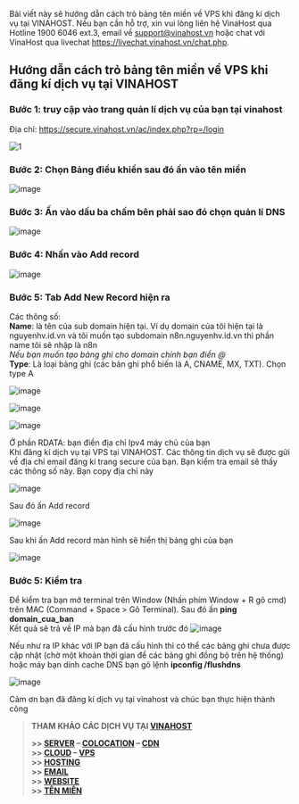 Bài viết này sẽ hướng dẫn cách trỏ bảng tên miền về VPS khi đăng kí dịch vụ tại VINAHOST. Nếu bạn cần hỗ trợ, xin vui lòng liên hệ VinaHost qua Hotline 1900 6046 ext.3, email về support@vinahost.vn hoặc chat với VinaHost qua livechat https://livechat.vinahost.vn/chat.php.
## Hướng dẫn cách trỏ bảng tên miền về VPS khi đăng kí dịch vụ tại VINAHOST
### Bước 1: truy cập vào trang quản lí dịch vụ của bạn tại vinahost
Địa chỉ: https://secure.vinahost.vn/ac/index.php?rp=/login  

![1](https://github.com/user-attachments/assets/0fac7e41-9f31-44d1-aac8-7dfc169e7422)

### Bước 2: Chọn Bảng điều khiển sau đó ấn vào tên miền

![image](https://github.com/user-attachments/assets/f556bcba-48bf-471e-8625-641403561891)

### Bước 3: Ấn vào dấu ba chấm bên phải sao đó chọn quản lí DNS

![image](https://github.com/user-attachments/assets/8dae6085-344e-48b8-a491-6331c94af22d)

### Bước 4: Nhấn vào Add record

![image](https://github.com/user-attachments/assets/e72cf728-c075-4190-a62b-ce52bedae391)

### Bước 5: Tab Add New Record hiện ra

Các thông số:  
**Name**: là tên của sub domain hiện tại. Ví dụ domain của tôi hiện tại là nguyenhv.id.vn và tôi muốn tạo subdomain n8n.nguyenhv.id.vn thì phần name tôi sẽ nhập là n8n  
*Nếu bạn muốn tạo bảng ghi cho domain chính bạn điền @*  
**Type**: Là loại bảng ghi (các bản ghi phổ biến là A, CNAME, MX, TXT). Chọn type A

![image](https://github.com/user-attachments/assets/17fcd1fb-fe16-414d-b47d-6763f5f7e895)

![image](https://github.com/user-attachments/assets/789f472b-fb34-4b04-8fd6-ebdb78facd1f)

![image](https://github.com/user-attachments/assets/af89da28-9eaa-4fba-8d4d-2a3a43badf5b)

Ở phần RDATA: bạn điền địa chỉ Ipv4 máy chủ của bạn  
Khi đăng kí dịch vụ tại VPS tại VINAHOST. Các thông tin dịch vụ sẽ được gửi về địa chỉ email đăng kí trang secure của bạn. Bạn kiểm tra email sẽ thấy các thông số này. Bạn copy địa chỉ này  

![image](https://github.com/user-attachments/assets/4a05490b-45ec-4000-9907-f6745a1da28e)

Sau đó ấn Add record

![image](https://github.com/user-attachments/assets/5c0ec60c-7854-43a7-b80d-dcff71b32b30)

Sau khi ấn Add record màn hình sẽ hiển thị bảng ghi của bạn 

![image](https://github.com/user-attachments/assets/3ddb9886-5293-4d31-a5b1-69f20ec1f291)

### Bước 5: Kiểm tra

Để kiểm tra bạn mở terminal trên Window (Nhấn phím Window + R gõ cmd) trên MAC (Command + Space > Gõ Terminal). Sau đó ấn **ping domain_cua_ban**  
Kết quả sẽ trả về IP mà bạn đã cấu hình trước đó 
![image](https://github.com/user-attachments/assets/7935969c-37f2-4960-8b86-e8d3b091dc56)

Nếu như ra IP khác với IP bạn đã cấu hình thì có thể các bảng ghi chưa được cập nhật (chờ một khoản thời gian để các bảng ghi đồng bộ trên hệ thống) hoặc máy bạn dính cache DNS bạn gõ lệnh **ipconfig /flushdns**

![image](https://github.com/user-attachments/assets/1d740b85-7b3d-4e12-ad13-2fb08c1c019c)

Cảm ơn bạn đã đăng kí dịch vụ tại vinahost và chúc bạn thực hiện thành công

> **THAM KHẢO CÁC DỊCH VỤ TẠI [VINAHOST](https://vinahost.vn/)**
>
> **\>> [SERVER](https://vinahost.vn/thue-may-chu-rieng/) – [COLOCATION](https://vinahost.vn/colocation.html) – [CDN](https://vinahost.vn/dich-vu-cdn-chuyen-nghiep)**<br>
> **\>> [CLOUD](https://vinahost.vn/cloud-server-gia-re/) – [VPS](https://vinahost.vn/vps-ssd-chuyen-nghiep/)**<br>
> **\>> [HOSTING](https://vinahost.vn/wordpress-hosting)**<br>
> **\>> [EMAIL](https://vinahost.vn/email-hosting)**<br>
> **\>> [WEBSITE](http://vinawebsite.vn/)**<br>
> **\>> [TÊN MIỀN](https://vinahost.vn/ten-mien-gia-re/)**











